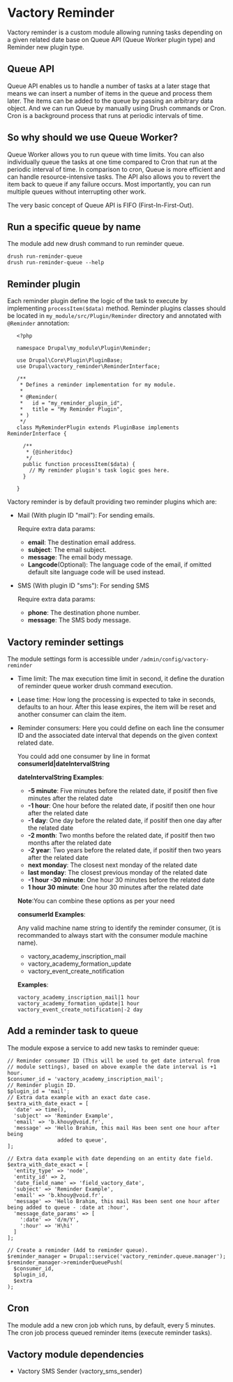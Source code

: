 # Vactory Reminder
Vactory reminder is a custom module allowing running tasks depending on a
given related date base on Queue API (Queue Worker plugin type) and Reminder
new plugin type.

## Queue API
Queue API enables us to handle a number of tasks at a later stage that means
we can insert a number of items in the queue and process them later. The items
can be added to the queue by passing an arbitrary data object. And we can run
Queue by manually using Drush commands or Cron. Cron is a background process
that runs at periodic intervals of time.

## So why should we use Queue Worker?

Queue Worker allows you to run queue with time limits. You can also
individually queue the tasks at one time compared to Cron that run at the
periodic interval of time. In comparison to cron, Queue is more efficient and
can handle resource-intensive tasks. The API also allows you to revert the
item back to queue if any failure occurs. Most importantly, you can run
multiple queues without interrupting other work.

The very basic concept of Queue API is FIFO (First-In-First-Out).


## Run a specific queue by name
The module add new drush command to run reminder queue.
```
drush run-reminder-queue
drush run-reminder-queue --help
```
## Reminder plugin
Each reminder plugin define the logic of the task to execute by
implementing `processItem($data)` method.
Reminder plugins classes should be located in `my_module/src/Plugin/Reminder`
directory and annotated with `@Reminder` annotation:

       <?php

       namespace Drupal\my_module\Plugin\Reminder;

       use Drupal\Core\Plugin\PluginBase;
       use Drupal\vactory_reminder\ReminderInterface;

       /**
        * Defines a reminder implementation for my module.
        *
        * @Reminder(
        *   id = "my_reminder_plugin_id",
        *   title = "My Reminder Plugin",
        * )
        */
       class MyReminderPlugin extends PluginBase implements ReminderInterface {

         /**
          * {@inheritdoc}
          */
         public function processItem($data) {
           // My reminder plugin's task logic goes here.
         }

       }

Vactory reminder is by default providing two reminder plugins which are:
* Mail (With plugin ID "mail"): For sending emails.

  Require extra data params:
  - **email**: The destination email address.
  - **subject**: The email subject.
  - **message**: The email body message.
  - **Langcode**(Optional): The language code of the email, if omitted default
    site language code will be used instead.
* SMS (With plugin ID "sms"): For sending SMS

  Require extra data params:
  - **phone**: The destination phone number.
  - **message**: The SMS body message.

## Vactory reminder settings
The module settings form is accessible under `/admin/config/vactory-reminder`
* Time limit: The max execution time limit in second, it define the duration of
  reminder queue worker drush command execution.
* Lease time: How long the processing is expected to take in seconds, defaults
  to an hour. After this lease expires, the item will be reset and another
  consumer can claim the item.
* Reminder consumers: Here you could define on each line the consumer ID and the
  associated date interval that depends on the given context related date.

  You could add one consumer by line in format **consumerId|dateIntervalString**

  **dateIntervalString Examples**:

  - **-5 minute**: Five minutes before the related date, if positif then five
  minutes after the related date
  - **-1 hour**: One hour before the related date, if positif then one hour
  after the related date
  - **-1 day**: One day before the related date, if positif then one day after
  the related date
  - **-2 month**: Two months before the related date, if positif then two
  months after the related date
  - **-2 year**: Two years before the related date, if positif then two years
  after the related date
  - **next monday**: The closest next monday of the related date
  - **last monday**: The closest previous monday of the related date
  - **-1 hour -30 minute**: One hour 30 minutes before the related date
  - **1 hour 30 minute**: One hour 30 minutes after the related date

  **Note**:You can combine these options as per your need

  **consumerId Examples**:

  Any valid machine name string to identify the reminder consumer, (it is
  recommanded to always start with the consumer module machine name).

  - vactory_academy_inscription_mail
  - vactory_academy_formation_update
  - vactory_event_create_notification

  **Examples**:

      vactory_academy_inscription_mail|1 hour
      vactory_academy_formation_update|1 hour
      vactory_event_create_notification|-2 day

## Add a reminder task to queue
The module expose a service to add new tasks to reminder queue:

    // Reminder consumer ID (This will be used to get date interval from
    // module settings), based on above example the date interval is +1 hour.
    $consumer_id = 'vactory_academy_inscription_mail';
    // Reminder plugin ID.
    $plugin_id = 'mail';
    // Extra data example with an exact date case.
    $extra_with_date_exact = [
      'date' => time(),
      'subject' => 'Reminder Example',
      'email' => 'b.khouy@void.fr',
      'message' => 'Hello Brahim, this mail Has been sent one hour after being
                    added to queue',
    ];

    // Extra data example with date depending on an entity date field.
    $extra_with_date_exact = [
      'entity_type' => 'node',
      'entity_id' => 2,
      'date_field_name' => 'field_vactory_date',
      'subject' => 'Reminder Example',
      'email' => 'b.khouy@void.fr',
      'message' => 'Hello Brahim, this mail Has been sent one hour after being added to queue - :date at :hour',
      'message_date_params' => [
        ':date' => 'd/m/Y',
        ':hour' => 'H\hi'
      ]
    ];

    // Create a reminder (Add to reminder queue).
    $reminder_manager = Drupal::service('vactory_reminder.queue.manager');
    $reminder_manager->reminderQueuePush(
      $consumer_id,
      $plugin_id,
      $extra
    );

## Cron
The module add a new cron job which runs, by default, every 5 minutes.
The cron job process queued reminder items (execute reminder tasks).
## Vactory module dependencies
* Vactory SMS Sender (vactory_sms_sender)
